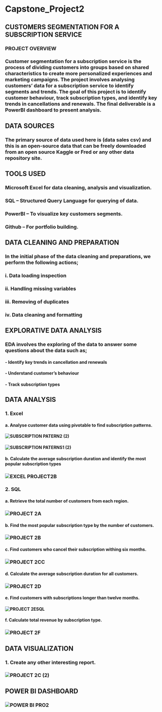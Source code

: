 # Capstone_Project2
## CUSTOMERS SEGMENTATION FOR A SUBSCRIPTION SERVICE
### PROJECT OVERVIEW
### Customer segmentation for a subscription service is the process of dividing customers into groups based on shared characteristics to create more personalized experiences and marketing campaigns. The project involves analysing customers’ data for a subscription service to identify segments and trends. The goal of this project is to identify customer behaviour, track subscription types, and identify key trends in cancellations and renewals. The final deliverable is a PowerBI dashboard to present analysis.
## DATA SOURCES
### The primary source of data used here is (data sales csv) and this is an open-source data that can be freely downloaded from an open source Kaggle or Fred or any other data repository site.
## TOOLS USED
### Microsoft Excel for data cleaning, analysis and visualization.
### SQL – Structured Query Language for querying of data.
### PowerBI – To visualize key customers segments.
### Github – For portfolio building.
## DATA CLEANING AND PREPARATION
### In the initial phase of the data cleaning and preparations, we perform the following actions;
### i.	Data loading inspection
### ii.	Handling missing variables
### iii.	Removing of duplicates
### iv.	Data cleaning and formatting
## EXPLORATIVE DATA ANALYSIS
### EDA involves the exploring of the data to answer some questions about the data such as;
#### -	Identify key trends in cancellation and renewals
#### -	Understand customer’s behaviour
#### -	Track subscription types
## DATA ANALYSIS
### 1.	Excel
#### a.	Analyse customer data using pivotable to find subscription patterns.
#### ![SUBSCRIPTION PATERN2 (2)](https://github.com/user-attachments/assets/3f2c477c-2502-44c6-a828-f2ba19d3464f)
#### ![SUBSCRIPTION PATERNS1 (2)](https://github.com/user-attachments/assets/0149fcf1-bb34-4b8b-87ca-4b67a53f0f3c)
#### b.	Calculate the average subscription duration and identify the most popular subscription types
### ![EXCEL PROJECT2B](https://github.com/user-attachments/assets/fac6a758-4677-4fbf-afa9-e71e43f939cd)
### 2.	SQL
#### a.	Retrieve the total number of customers from each region.
### ![PROJECT 2A](https://github.com/user-attachments/assets/bb41ed03-9192-4ec3-a534-701f9420ad9f)
#### b.	Find the most popular subscription type by the number of customers.
### ![PROJECT 2B](https://github.com/user-attachments/assets/7c58011a-0490-4130-918e-406a28168fd5)
#### c.	Find customers who cancel their subscription withing six months.
### ![PROJECT 2CC](https://github.com/user-attachments/assets/6f28b68a-6a43-4ab1-9e39-6bdef9067c1e)
#### d.	Calculate the average subscription duration for all customers.
### ![PROJECT 2D](https://github.com/user-attachments/assets/d59c11ef-a3ff-4b47-837a-0054fb9ca912)
#### e.	Find customers with subscriptions longer than twelve months.
#### ![PROJECT 2ESQL](https://github.com/user-attachments/assets/77e2ff6d-75a3-4381-ad0f-c24dd57e1d3c)
#### f.	Calculate total revenue by subscription type.
### ![PROJECT 2F](https://github.com/user-attachments/assets/c73f3a68-f6a2-4329-a077-1c8e4de0fa8d)
## DATA VISUALIZATION
### 1.	Create any other interesting report.
### ![PROJECT 2C (2)](https://github.com/user-attachments/assets/d5d8baf6-72d8-4882-b0b7-4767bd09c023)
## POWER BI DASHBOARD
### ![POWER BI PRO2](https://github.com/user-attachments/assets/c1d9f156-dbac-4beb-b9c1-a37fea8f873c)


